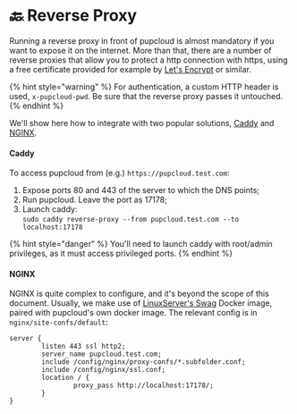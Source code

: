 # 🔙 Reverse Proxy

Running a reverse proxy in front of pupcloud is almost mandatory if you want to expose it on the internet. More than that, there are a number of reverse proxies that allow you to protect a http connection with https, using a free certificate provided for example by [Let's Encrypt](https://letsencrypt.org) or similar.

{% hint style="warning" %}
For authentication, a custom HTTP header is used, `x-pupcloud-pwd`. Be sure that the reverse proxy passes it untouched.
{% endhint %}

We'll show here how to integrate with two popular solutions, [Caddy](https://caddyserver.com) and [NGINX](https://www.nginx.com).

#### Caddy

To access pupcloud from (e.g.) `https://pupcloud.test.com`:

1. Expose ports 80 and 443 of the server to which the DNS points;
2. Run pupcloud. Leave the port as 17178;
3. Launch caddy:\
   `sudo caddy reverse-proxy --from pupcloud.test.com --to localhost:17178`

{% hint style="danger" %}
You'll need to launch caddy with root/admin privileges, as it must access privileged ports.
{% endhint %}

#### NGINX

NGINX is quite complex to configure, and it's beyond the scope of this document. Usually, we make use of [LinuxServer's Swag](https://docs.linuxserver.io/general/swag) Docker image, paired with pupcloud's own docker image. The relevant config is in `nginx/site-confs/default`:

```nginx
server {
        listen 443 ssl http2;
        server_name pupcloud.test.com;
        include /config/nginx/proxy-confs/*.subfolder.conf;
        include /config/nginx/ssl.conf;
        location / {
                proxy_pass http://localhost:17178/;
        }
}
```

